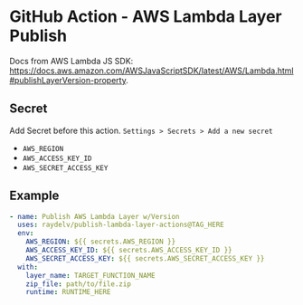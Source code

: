 # GitHub Action - AWS Lambda Layer Publish

Docs from AWS Lambda JS SDK: https://docs.aws.amazon.com/AWSJavaScriptSDK/latest/AWS/Lambda.html#publishLayerVersion-property.

## Secret

Add Secret before this action. `Settings > Secrets > Add a new secret`

- `AWS_REGION`
- `AWS_ACCESS_KEY_ID`
- `AWS_SECRET_ACCESS_KEY`

## Example
```yml
- name: Publish AWS Lambda Layer w/Version
  uses: raydelv/publish-lambda-layer-actions@TAG_HERE
  env:
    AWS_REGION: ${{ secrets.AWS_REGION }}
    AWS_ACCESS_KEY_ID: ${{ secrets.AWS_ACCESS_KEY_ID }}
    AWS_SECRET_ACCESS_KEY: ${{ secrets.AWS_SECRET_ACCESS_KEY }}
  with:
    layer_name: TARGET_FUNCTION_NAME
    zip_file: path/to/file.zip
    runtime: RUNTIME_HERE
```
